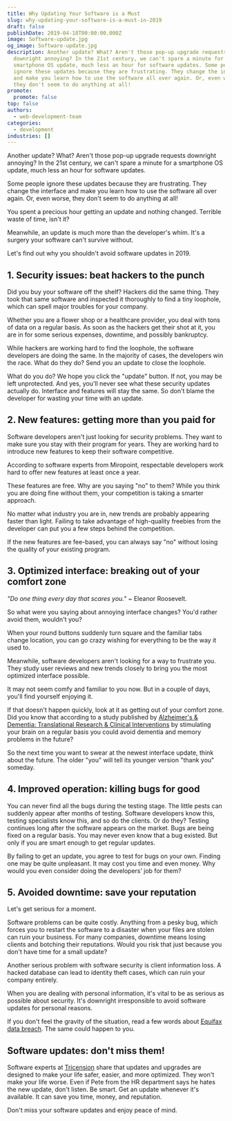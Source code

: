 ```yaml
---
title: Why Updating Your Software is a Must
slug: why-updating-your-software-is-a-must-in-2019
draft: false
publishDate: 2019-04-18T00:00:00.000Z
image: Software-update.jpg
og_image: Software-update.jpg
description: Another update? What? Aren't those pop-up upgrade requests
  downright annoying? In the 21st century, we can't spare a minute for a
  smartphone OS update, much less an hour for software updates. Some people
  ignore these updates because they are frustrating. They change the interface
  and make you learn how to use the software all over again. Or, even worse,
  they don't seem to do anything at all!
promote:
  promote: false
top: false
authors:
  - web-development-team
categories:
  - development
industries: []
---
```

Another update? What? Aren't those pop-up upgrade requests downright annoying?
In the 21st century, we can't spare a minute for a smartphone OS update, much less an hour for software updates.

Some people ignore these updates because they are frustrating. They change the interface and make you learn how to use the software all over again. Or, even worse, they don't seem to do anything at all!

You spent a precious hour getting an update and nothing changed. Terrible waste of time, isn't it?

Meanwhile, an update is much more than the developer's whim. It's a surgery your software can't survive without.

Let's find out why you shouldn't avoid software updates in 2019.

## 1. Security issues: beat hackers to the punch

Did you buy your software off the shelf? Hackers did the same thing. They took that same software and inspected it thoroughly to find a tiny loophole, which can spell major troubles for your company.

Whether you are a flower shop or a healthcare provider, you deal with tons of data on a regular basis. As soon as the hackers get their shot at it, you are in for some serious expenses, downtime, and possibly bankruptcy.

While hackers are working hard to find the loophole, the software developers are doing the same. In the majority of cases, the developers win the race. What do they do? Send you an update to close the loophole.

What do you do? We hope you click the "update" button. If not, you may be left unprotected.
And yes, you'll never see what these security updates actually do. Interface and features will stay the same. So don't blame the developer for wasting your time with an update.

## 2. New features: getting more than you paid for

Software developers aren't just looking for security problems. They want to make sure you stay with their program for years. They are working hard to introduce new features to keep their software competitive.

According to software experts from Miropoint, respectable developers work hard to offer new features at least once a year.

These features are free. Why are you saying "no" to them? While you think you are doing fine without them, your competition is taking a smarter approach.

No matter what industry you are in, new trends are probably appearing faster than light. Failing to take advantage of high-quality freebies from the developer can put you a few steps behind the competition.

If the new features are fee-based, you can always say "no" without losing the quality of your existing program.

## 3. Optimized interface: breaking out of your comfort zone

*"Do one thing every day that scares you."* ~ Eleanor Roosevelt.

So what were you saying about annoying interface changes? You'd rather avoid them, wouldn't you?

When your round buttons suddenly turn square and the familiar tabs change location, you can go crazy wishing for everything to be the way it used to.

Meanwhile, software developers aren't looking for a way to frustrate you. They study user reviews and new trends closely to bring you the most optimized interface possible.

It may not seem comfy and familiar to you now. But in a couple of days, you'll find yourself enjoying it.

If that doesn't happen quickly, look at it as getting out of your comfort zone. Did you know that according to a study published by <a href="https://alz-journals.onlinelibrary.wiley.com/journal/23528737" target="_blank">Alzheimer's & Dementia: Translational Research & Clinical Interventions</a> by stimulating your brain on a regular basis you could avoid dementia and memory problems in the future?

So the next time you want to swear at the newest interface update, think about the future. The older "you" will tell its younger version "thank you" someday.

## 4. Improved operation: killing bugs for good

You can never find all the bugs during the testing stage. The little pests can suddenly appear after months of testing. Software developers know this, testing specialists know this, and so do the clients. Or do they?
Testing continues long after the software appears on the market. Bugs are being fixed on a regular basis. You may never even know that a bug existed. But only if you are smart enough to get regular updates.

By failing to get an update, you agree to test for bugs on your own. Finding one may be quite unpleasant. It may cost you time and even money. Why would you even consider doing the developers’ job for them?

## 5. Avoided downtime: save your reputation

Let's get serious for a moment.

Software problems can be quite costly. Anything from a pesky bug, which forces you to restart the software to a disaster when your files are stolen can ruin your business. For many companies, downtime means losing clients and botching their reputations. Would you risk that just because you don't have time for a small update?

Another serious problem with software security is client information loss. A hacked database can lead to identity theft cases, which can ruin your company entirely.

When you are dealing with personal information, it's vital to be as serious as possible about security. It's downright irresponsible to avoid software updates for personal reasons.

If you don't feel the gravity of the situation, read a few words about <a href="https://www.cnbc.com/2019/02/13/equifax-mystery-where-is-the-data.html" target="_blank">Equifax data breach</a>. The same could happen to you.

## Software updates: don't miss them!

Software experts at <a href="https://www.tricension.com/upgrade-sql-server-2008/" target="_blank">Tricension</a> share that updates and upgrades are designed to make your life safer, easier, and more optimized. They won't make your life worse. Even if Pete from the HR department says he hates the new update, don't listen. Be smart. Get an update whenever it's available. It can save you time, money, and reputation.

Don't miss your software updates and enjoy peace of mind.
